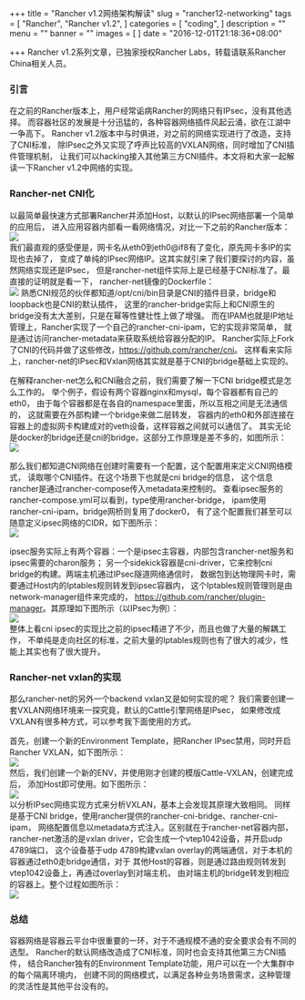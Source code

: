 +++
title = "Rancher v1.2网络架构解读"
slug = "rancher12-networking"
tags = [
    "Rancher",
    "Rancher v1.2",
]
categories = [
    "coding",
]
description = ""
menu = ""
banner = ""
images = [
]
date = "2016-12-01T21:18:36+08:00"

+++
Rancher v1.2系列文章，已独家授权Rancher Labs，转载请联系Rancher China相关人员。
<!--more-->
### 引言
在之前的Rancher版本上，用户经常诟病Rancher的网络只有IPsec，没有其他选择。
而容器社区的发展是十分迅猛的，各种容器网络插件风起云涌，欲在江湖中一争高下。
Rancher v1.2版本中与时俱进，对之前的网络实现进行了改造，支持了CNI标准，
除IPsec之外又实现了呼声比较高的VXLAN网络，同时增加了CNI插件管理机制，
让我们可以hacking接入其他第三方CNI插件。本文将和大家一起解读一下Rancher v1.2中网络的实现。

### Rancher-net CNI化
以最简单最快速方式部署Rancher并添加Host，以默认的IPsec网络部署一个简单的应用后，
进入应用容器内部看一看网络情况，对比一下之前的Rancher版本：  
![](http://ww2.sinaimg.cn/large/006tKfTcjw1fav9di74b7j30iv06tgoo.jpg)  
我们最直观的感受便是，网卡名从eth0到eth0@if8有了变化，原先网卡多IP的实现也去掉了，
变成了单纯的IPsec网络IP。这其实就引来了我们要探讨的内容，虽然网络实现还是IPsec，
但是rancher-net组件实际上是已经基于CNI标准了。最直接的证明就是看一下，
rancher-net镜像的Dockerfile：  
![](http://ww4.sinaimg.cn/large/006tKfTcjw1fav9e5komyj30ju06o40i.jpg)
熟悉CNI规范的伙伴都知道/opt/cni/bin目录是CNI的插件目录，bridge和loopback也是CNI的默认插件，
这里的rancher-bridge实际上和CNI原生的bridge没有太大差别，只是在幂等性健壮性上做了增强。
而在IPAM也就是IP地址管理上，Rancher实现了一个自己的rancher-cni-ipam，它的实现非常简单，
就是通过访问rancher-metadata来获取系统给容器分配的IP。
Rancher实际上Fork了CNI的代码并做了这些修改，<https://github.com/rancher/cni>。
这样看来实际上，rancher-net的IPsec和Vxlan网络其实就是基于CNI的bridge基础上实现的。

在解释rancher-net怎么和CNI融合之前，我们需要了解一下CNI bridge模式是怎么工作的。
举个例子，假设有两个容器nginx和mysql，每个容器都有自己的eth0，
由于每个容器都是在各自的namespace里面，所以互相之间是无法通信的，
这就需要在外部构建一个bridge来做二层转发，
容器内的eth0和外部连接在容器上的虚拟网卡构建成对的veth设备，这样容器之间就可以通信了。
其实无论是docker的bridge还是cni的bridge，这部分工作原理是差不多的，如图所示：  
![](http://ww3.sinaimg.cn/large/006tKfTcjw1fav9ffzi1sj30ch08q750.jpg)

那么我们都知道CNI网络在创建时需要有一个配置，这个配置用来定义CNI网络模式，
读取哪个CNI插件。在这个场景下也就是cni bridge的信息，
这个信息rancher是通过rancher-compose传入metadata来控制的。
查看ipsec服务的rancher-compose.yml可以看到，type使用rancher-bridge，
ipam使用rancher-cni-ipam，bridge网桥则复用了docker0，
有了这个配置我们甚至可以随意定义ipsec网络的CIDR，如下图所示：  
![](http://ww2.sinaimg.cn/large/006tKfTcjw1fav9g15ofmj30c80anab3.jpg)

ipsec服务实际上有两个容器：一个是ipsec主容器，内部包含rancher-net服务和ipsec需要的charon服务；
另一个sidekick容器是cni-driver，它来控制cni bridge的构建。两端主机通过IPsec隧道网络通信时，
数据包到达物理网卡时，需要通过Host内的Iptables规则转发到ipsec容器内，
这个Iptables规则管理则是由network-manager组件来完成的，
<https://github.com/rancher/plugin-manager>。其原理如下图所示（以IPsec为例）：  
![](http://ww4.sinaimg.cn/large/006tKfTcjw1fav9gp2vkwj30hj06pacf.jpg)  
整体上看cni ipsec的实现比之前的ipsec精进了不少，而且也做了大量的解耦工作，
不单纯是走向社区的标准，之前大量的Iptables规则也有了很大的减少，性能上其实也有了很大提升。

### Rancher-net vxlan的实现
那么rancher-net的另外一个backend vxlan又是如何实现的呢？
我们需要创建一套VXLAN网络环境来一探究竟，默认的Cattle引擎网络是IPsec，
如果修改成VXLAN有很多种方式，可以参考我下面使用的方式。

首先，创建一个新的Environment Template，把Rancher IPsec禁用，同时开启Rancher VXLAN，如下图所示：  
![](http://ww2.sinaimg.cn/large/006tKfTcjw1fav9hpxm04j30ft09wmya.jpg)  
然后，我们创建一个新的ENV，并使用刚才创建的模版Cattle-VXLAN，创建完成后，
添加Host即可使用。如下图所示：  
![](http://ww3.sinaimg.cn/large/006tKfTcjw1fav9i7um3fj30d7083js5.jpg)  
以分析IPsec网络实现方式来分析VXLAN，基本上会发现其原理大致相同。
同样是基于CNI bridge，使用rancher提供的rancher-cni-bridge、rancher-cni-ipam，
网络配置信息以metadata方式注入。区别就在于rancher-net容器内部，
rancher-net激活的是vxlan driver，它会生成一个vtep1042设备，并开启udp 4789端口，
这个设备基于udp 4789构建vxlan overlay的两端通信，对于本机的容器通过eth0走bridge通信，对于
其他Host的容器，则是通过路由规则转发到vtep1042设备上，再通过overlay到对端主机，
由对端主机的bridge转发到相应的容器上。整个过程如图所示：  
![](http://ww3.sinaimg.cn/large/006tKfTcjw1fav9j4nhblj30e607z0um.jpg)

### 总结
容器网络是容器云平台中很重要的一环，对于不通规模不通的安全要求会有不同的选型。
Rancher的默认网络改造成了CNI标准，同时也会支持其他第三方CNI插件，
结合Rancher独有的Environment Template功能，用户可以在一个大集群中的每个隔离环境内，
创建不同的网络模式，以满足各种业务场景需求，这种管理的灵活性是其他平台没有的。
